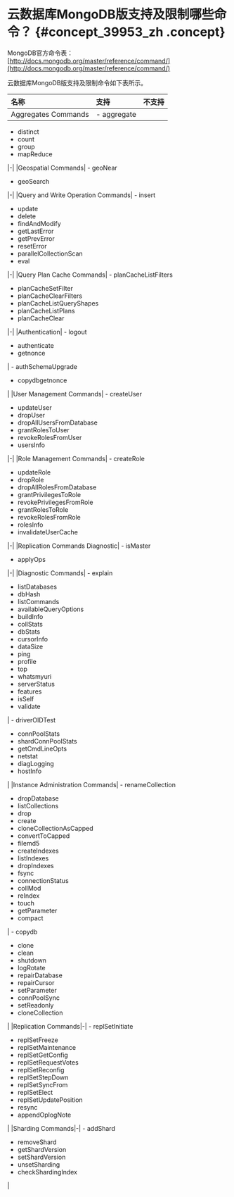 # 云数据库MongoDB版支持及限制哪些命令？ {#concept_39953_zh .concept}

MongoDB官方命令表： [http://docs.mongodb.org/master/reference/command/](http://docs.mongodb.org/master/reference/command/)

云数据库MongoDB版支持及限制命令如下表所示。

|名称|支持|不支持|
|:-|:-|:--|
|Aggregates Commands| -   aggregate
-   distinct
-   count
-   group
-   mapReduce

 |-|
|Geospatial Commands| -   geoNear
-   geoSearch

 |-|
|Query and Write Operation Commands| -   insert
-   update
-   delete
-   findAndModify
-   getLastError
-   getPrevError
-   resetError
-   parallelCollectionScan
-   eval

 |-|
|Query Plan Cache Commands| -   planCacheListFilters
-   planCacheSetFilter
-   planCacheClearFilters
-   planCacheListQueryShapes
-   planCacheListPlans
-   planCacheClear

 |-|
|Authentication| -   logout
-   authenticate
-   getnonce

 | -   authSchemaUpgrade
-   copydbgetnonce

 |
|User Management Commands| -   createUser
-   updateUser
-   dropUser
-   dropAllUsersFromDatabase
-   grantRolesToUser
-   revokeRolesFromUser
-   usersInfo

 |-|
|Role Management Commands| -   createRole
-   updateRole
-   dropRole
-   dropAllRolesFromDatabase
-   grantPrivilegesToRole
-   revokePrivilegesFromRole
-   grantRolesToRole
-   revokeRolesFromRole
-   rolesInfo
-   invalidateUserCache

 |-|
|Replication Commands Diagnostic| -   isMaster
-   applyOps

 |-|
|Diagnostic Commands| -   explain
-   listDatabases
-   dbHash
-   listCommands
-   availableQueryOptions
-   buildInfo
-   collStats
-   dbStats
-   cursorInfo
-   dataSize
-   ping
-   profile
-   top
-   whatsmyuri
-   serverStatus
-   features
-   isSelf
-   validate

 | -   driverOIDTest
-   connPoolStats
-   shardConnPoolStats
-   getCmdLineOpts
-   netstat
-   diagLogging
-   hostInfo

 |
|Instance Administration Commands| -   renameCollection
-   dropDatabase
-   listCollections
-   drop
-   create
-   cloneCollectionAsCapped
-   convertToCapped
-   filemd5
-   createIndexes
-   listIndexes
-   dropIndexes
-   fsync
-   connectionStatus
-   collMod
-   reIndex
-   touch
-   getParameter
-   compact

 | -   copydb
-   clone
-   clean
-   shutdown
-   logRotate
-   repairDatabase
-   repairCursor
-   setParameter
-   connPoolSync
-   setReadonly
-   cloneCollection

 |
|Replication Commands|-| -   replSetInitiate
-   replSetFreeze
-   replSetMaintenance
-   replSetGetConfig
-   replSetRequestVotes
-   replSetReconfig
-   replSetStepDown
-   replSetSyncFrom
-   replSetElect
-   replSetUpdatePosition
-   resync
-   appendOplogNote

 |
|Sharding Commands|-| -   addShard
-   removeShard
-   getShardVersion
-   setShardVersion
-   unsetSharding
-   checkShardingIndex

 |

